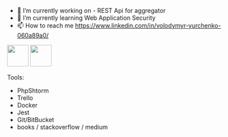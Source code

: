 - 💽 I’m currently working on - REST Api for aggregator
- 🌱 I’m currently learning Web Application Security
- 📫 How to reach me https://www.linkedin.com/in/volodymyr-yurchenko-060a89a0/

<img src="https://user-images.githubusercontent.com/63920713/172195432-859a9488-b66e-4c3e-aa70-7505c7534ae5.png" width="50" height="50">
<img src="https://user-images.githubusercontent.com/63920713/172196182-872cfbfc-6d21-4730-8a8d-c53cdd2d8cd4.png" width="50" height="50">

Tools:
- PhpShtorm
- Trello
- Docker
- Jest
- Git/BitBucket
- books / stackoverflow / medium

<!--- - 👋 Hi, I’m @oo11o
- 👀 I’m interested in ...
- 🌱 I’m currently learning ...
- 💞️ I’m looking to collaborate on ...
- 📫 How to reach me ...
--->
<!---
oo11o/oo11o is a ✨ special ✨ repository because its `README.md` (this file) appears on your GitHub profile.
You can click the Preview link to take a look at your changes.
--->
